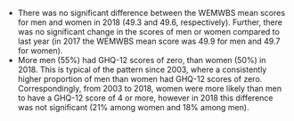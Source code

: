 * There was no significant difference between the WEMWBS mean scores for men and women in 2018 (49.3 and 49.6, respectively). Further, there was no significant change in the scores of men or women compared to last year (in 2017 the WEMWBS mean score was 49.9 for men and 49.7 for women).
* More men (55%) had GHQ-12 scores of zero, than women (50%) in 2018. This is typical of the pattern since 2003, where a consistently higher proportion of men than women had GHQ-12 scores of zero. Correspondingly, from 2003 to 2018, women were more likely than men to have a GHQ-12 score of 4 or more, however in 2018 this difference was not significant (21% among women and 18% among men).  



